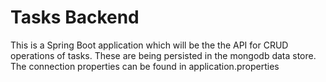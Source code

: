 # Tasks Backend

This is a Spring Boot application which will be the the API for CRUD operations of tasks.
These are being persisted in the mongodb data store. 
The connection properties can be found in application.properties